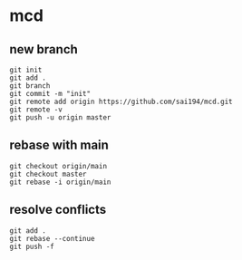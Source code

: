 # mcd
## new branch
```
git init
git add .
git branch
git commit -m "init"
git remote add origin https://github.com/sai194/mcd.git
git remote -v
git push -u origin master
```
## rebase with main
```
git checkout origin/main
git checkout master 
git rebase -i origin/main
```

## resolve conflicts
```
git add .
git rebase --continue
git push -f
```